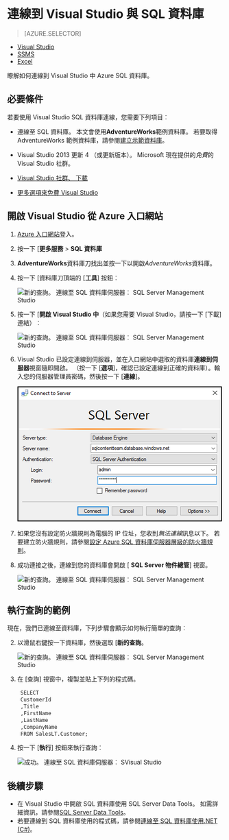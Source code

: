 <properties
    pageTitle="使用 C# 查詢連線到 SQL 資料庫 |Microsoft Azure"
    description="撰寫 C# 查詢並連線到 SQL 資料庫中的程式。 IP 位址、 連接字串，secure store 及免費的 Visual Studio 的相關資訊。"
    services="sql-database"
    keywords="c# 資料庫查詢、 c# 查詢，連接至資料庫，SQL C#"
    documentationCenter=""
    authors="stevestein"
    manager="jhubbard"
    editor=""/>

<tags
    ms.service="sql-database"
    ms.workload="data-management"
    ms.tgt_pltfrm="na"
    ms.devlang="dotnet"
    ms.topic="get-started-article"
    ms.date="08/17/2016"
    ms.author="stevestein"/>



# <a name="connect-to-a-sql-database-with-visual-studio"></a>連線到 Visual Studio 與 SQL 資料庫

> [AZURE.SELECTOR]
- [Visual Studio](sql-database-connect-query.md)
- [SSMS](sql-database-connect-query-ssms.md)
- [Excel](sql-database-connect-excel.md)

瞭解如何連線到 Visual Studio 中 Azure SQL 資料庫。 

## <a name="prerequisites"></a>必要條件


若要使用 Visual Studio SQL 資料庫連線，您需要下列項目︰ 


- 連線至 SQL 資料庫。 本文會使用**AdventureWorks**範例資料庫。 若要取得 AdventureWorks 範例資料庫，請參閱[建立示範資料庫](sql-database-get-started.md)。


- Visual Studio 2013 更新 4 （或更新版本）。 Microsoft 現在提供的*免費*的 Visual Studio 社群。
 - [Visual Studio 社群、 下載](http://www.visualstudio.com/products/visual-studio-community-vs)
 - [更多選項來免費 Visual Studio](http://www.visualstudio.com/products/free-developer-offers-vs.aspx)




## <a name="open-visual-studio-from-the-azure-portal"></a>開啟 Visual Studio 從 Azure 入口網站


1. [Azure 入口網站](https://portal.azure.com/)登入。

2. 按一下 [**更多服務** > **SQL 資料庫**
3. **AdventureWorks**資料庫刀找出並按一下以開啟*AdventureWorks*資料庫。

6. 按一下 [資料庫刀頂端的 [**工具**] 按鈕︰

    ![新的查詢。 連線至 SQL 資料庫伺服器︰ SQL Server Management Studio](./media/sql-database-connect-query/tools.png)

7. 按一下 [**開啟 Visual Studio 中**（如果您需要 Visual Studio，請按一下 [下載] 連結）︰

    ![新的查詢。 連線至 SQL 資料庫伺服器︰ SQL Server Management Studio](./media/sql-database-connect-query/open-in-vs.png)


8. Visual Studio 已設定連線到伺服器，並在入口網站中選取的資料庫**連線到伺服器**視窗隨即開啟。  （按一下 [**選項**]，確認已設定連線到正確的資料庫）。輸入您的伺服器管理員密碼，然後按一下 [**連線**]。


    ![新的查詢。 連線至 SQL 資料庫伺服器︰ SQL Server Management Studio](./media/sql-database-connect-query/connect.png)


8. 如果您沒有設定防火牆規則為電腦的 IP 位址，您收到*無法連線*訊息以下。 若要建立防火牆規則，請參閱[設定 Azure SQL 資料庫伺服器層級的防火牆規則](sql-database-configure-firewall-settings.md)。


9. 成功連接之後，連線到您的資料庫會開啟 [ **SQL Server 物件總管**] 視窗。

    ![新的查詢。 連線至 SQL 資料庫伺服器︰ SQL Server Management Studio](./media/sql-database-connect-query/sql-server-object-explorer.png)


## <a name="run-a-sample-query"></a>執行查詢的範例

現在，我們已連線至資料庫，下列步驟會顯示如何執行簡單的查詢︰

2. 以滑鼠右鍵按一下資料庫，然後選取 [**新的查詢**。

    ![新的查詢。 連線至 SQL 資料庫伺服器︰ SQL Server Management Studio](./media/sql-database-connect-query/new-query.png)

3. 在 [查詢] 視窗中，複製並貼上下列的程式碼。

        SELECT
        CustomerId
        ,Title
        ,FirstName
        ,LastName
        ,CompanyName
        FROM SalesLT.Customer;

4. 按一下 [**執行**] 按鈕來執行查詢︰

    ![成功。 連線至 SQL 資料庫伺服器︰ SVisual Studio](./media/sql-database-connect-query/run-query.png)

## <a name="next-steps"></a>後續步驟

- 在 Visual Studio 中開啟 SQL 資料庫使用 SQL Server Data Tools。 如需詳細資訊，請參閱[SQL Server Data Tools](https://msdn.microsoft.com/library/hh272686.aspx)。
- 若要連線到 SQL 資料庫使用的程式碼，請參閱[連線至 SQL 資料庫使用.NET (C#)](sql-database-develop-dotnet-simple.md)。



